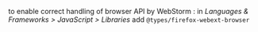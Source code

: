 to enable correct handling of browser API by WebStorm : in _Languages & Frameworks > JavaScript >
Libraries_ add `@types/firefox-webext-browser`